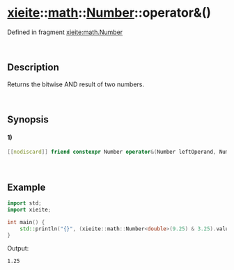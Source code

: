 # [xieite](../../../../../xieite.md)\:\:[math](../../../../../math.md)\:\:[Number<Arithmetic>](../../../../number.md)\:\:operator&\(\)
Defined in fragment [xieite:math.Number](../../../../../../../src/math/number.cpp)

&nbsp;

## Description
Returns the bitwise AND result of two numbers.

&nbsp;

## Synopsis
#### 1)
```cpp
[[nodiscard]] friend constexpr Number operator&(Number leftOperand, Number rightOperand) noexcept;
```

&nbsp;

## Example
```cpp
import std;
import xieite;

int main() {
    std::println("{}", (xieite::math::Number<double>(9.25) & 3.25).value);
}
```
Output:
```
1.25
```
